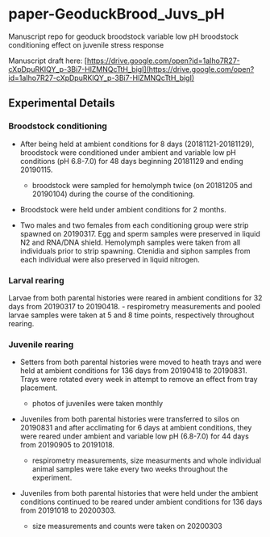 # paper-GeoduckBrood_Juvs_pH
Manuscript repo for geoduck broodstock variable low pH broodstock conditioning effect on juvenile stress response 

Manuscript draft here: [https://drive.google.com/open?id=1aIho7R27-cXpDpuRKlQY_p-3Bi7-HlZMNQcTtH_bigI](https://drive.google.com/open?id=1aIho7R27-cXpDpuRKlQY_p-3Bi7-HlZMNQcTtH_bigI)

## Experimental Details

### Broodstock conditioning
- After being held at ambient conditions for 8 days (20181121-20181129), broodstock were conditioned under ambient and variable low pH conditions (pH 6.8-7.0) for 48 days beginning 20181129 and ending 20190115.
	- broodstock were sampled for hemolymph twice (on 20181205 and 20190104) during the course of the conditioning. 

- Broodstock were held under ambient conditions for 2 months. 

- Two males and two females from each conditioning group were strip spawned on 20190317. Egg and sperm samples were preserved in liquid N2 and RNA/DNA shield. Hemolymph samples were taken from all individuals prior to strip spawning. Ctenidia and siphon samples from each individual were also preserved in liquid nitrogen.  

### Larval rearing
Larvae from both parental histories were reared in ambient conditions for 32 days from 20190317 to 20190418.
	- respirometry measurements and pooled larvae samples were taken at 5 and 8 time points, respectively throughout rearing. 

### Juvenile rearing
- Setters from both parental histories were moved to heath trays and were held at ambient conditions for 136 days from 20190418 to 20190831. Trays were rotated every week in attempt to remove an effect from tray placement. 
	- photos of juveniles were taken monthly

- Juveniles from both parental histories were transferred to silos on 20190831 and after acclimating for 6 days at ambient conditions, they were reared under ambient and variable low pH (6.8-7.0) for 44 days from 20190905 to 20191018. 
	- respirometry measurements, size measurments and whole individual animal samples were take every two weeks throughout the experiment. 

- Juveniles from both parental histories that were held under the ambient conditions continued to be reared under ambient conditions for 136 days from 20191018 to 20200303.
	- size measurements and counts were taken on 20200303
